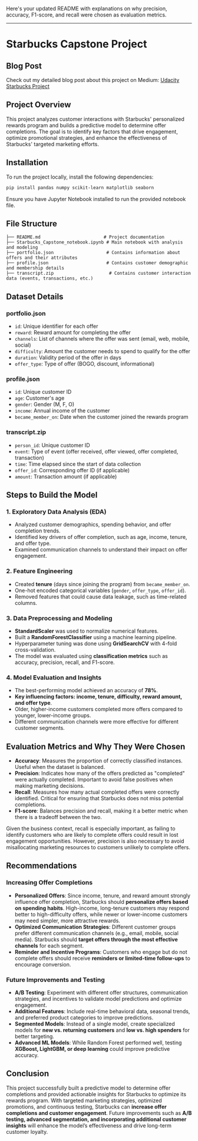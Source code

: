 Here's your updated README with explanations on why precision, accuracy, F1-score, and recall were chosen as evaluation metrics.  

---

# Starbucks Capstone Project  

## Blog Post  

Check out my detailed blog post about this project on Medium: [Udacity Starbucks Project](https://medium.com/@tshepisomokoena20/udacity-starbucks-project-7f955aabf1d6)  

## Project Overview  

This project analyzes customer interactions with Starbucks' personalized rewards program and builds a predictive model to determine offer completions. The goal is to identify key factors that drive engagement, optimize promotional strategies, and enhance the effectiveness of Starbucks' targeted marketing efforts.  

## Installation  

To run the project locally, install the following dependencies:  

```bash
pip install pandas numpy scikit-learn matplotlib seaborn
```  

Ensure you have Jupyter Notebook installed to run the provided notebook file.  

## File Structure  

```
├── README.md                        # Project documentation  
├── Starbucks_Capstone_notebook.ipynb # Main notebook with analysis and modeling  
├── portfolio.json                    # Contains information about offers and their attributes  
├── profile.json                      # Contains customer demographic and membership details  
├── transcript.zip                     # Contains customer interaction data (events, transactions, etc.)  
```  

## Dataset Details  

### **portfolio.json**  

- `id`: Unique identifier for each offer  
- `reward`: Reward amount for completing the offer  
- `channels`: List of channels where the offer was sent (email, web, mobile, social)  
- `difficulty`: Amount the customer needs to spend to qualify for the offer  
- `duration`: Validity period of the offer in days  
- `offer_type`: Type of offer (BOGO, discount, informational)  

### **profile.json**  

- `id`: Unique customer ID  
- `age`: Customer's age  
- `gender`: Gender (M, F, O)  
- `income`: Annual income of the customer  
- `became_member_on`: Date when the customer joined the rewards program  

### **transcript.zip**  

- `person_id`: Unique customer ID  
- `event`: Type of event (offer received, offer viewed, offer completed, transaction)  
- `time`: Time elapsed since the start of data collection  
- `offer_id`: Corresponding offer ID (if applicable)  
- `amount`: Transaction amount (if applicable)  

## Steps to Build the Model  

### 1. **Exploratory Data Analysis (EDA)**  

- Analyzed customer demographics, spending behavior, and offer completion trends.  
- Identified key drivers of offer completion, such as age, income, tenure, and offer type.  
- Examined communication channels to understand their impact on offer engagement.  

### 2. **Feature Engineering**  

- Created **tenure** (days since joining the program) from `became_member_on`.  
- One-hot encoded categorical variables (`gender`, `offer_type`, `offer_id`).  
- Removed features that could cause data leakage, such as time-related columns.  

### 3. **Data Preprocessing and Modeling**  

- **StandardScaler** was used to normalize numerical features.  
- Built a **RandomForestClassifier** using a machine learning pipeline.  
- Hyperparameter tuning was done using **GridSearchCV** with 4-fold cross-validation.  
- The model was evaluated using **classification metrics** such as accuracy, precision, recall, and F1-score.  

### 4. **Model Evaluation and Insights**  

- The best-performing model achieved an accuracy of **78%**.  
- **Key influencing factors:** **income, tenure, difficulty, reward amount, and offer type**.  
- Older, higher-income customers completed more offers compared to younger, lower-income groups.  
- Different communication channels were more effective for different customer segments.  

## **Evaluation Metrics and Why They Were Chosen**  

- **Accuracy**: Measures the proportion of correctly classified instances. Useful when the dataset is balanced.  
- **Precision**: Indicates how many of the offers predicted as "completed" were actually completed. Important to avoid false positives when making marketing decisions.  
- **Recall**: Measures how many actual completed offers were correctly identified. Critical for ensuring that Starbucks does not miss potential completions.  
- **F1-score**: Balances precision and recall, making it a better metric when there is a tradeoff between the two.  

Given the business context, recall is especially important, as failing to identify customers who are likely to complete offers could result in lost engagement opportunities. However, precision is also necessary to avoid misallocating marketing resources to customers unlikely to complete offers.  

## Recommendations  

### **Increasing Offer Completions**  

- **Personalized Offers**: Since income, tenure, and reward amount strongly influence offer completion, Starbucks should **personalize offers based on spending habits**. High-income, long-tenure customers may respond better to high-difficulty offers, while newer or lower-income customers may need simpler, more attractive rewards.  
- **Optimized Communication Strategies**: Different customer groups prefer different communication channels (e.g., email, mobile, social media). Starbucks should **target offers through the most effective channels** for each segment.  
- **Reminder and Incentive Programs**: Customers who engage but do not complete offers should receive **reminders or limited-time follow-ups** to encourage conversion.  

### **Future Improvements and Testing**  

- **A/B Testing**: Experiment with different offer structures, communication strategies, and incentives to validate model predictions and optimize engagement.  
- **Additional Features**: Include real-time behavioral data, seasonal trends, and preferred product categories to improve predictions.  
- **Segmented Models**: Instead of a single model, create specialized models for **new vs. returning customers** and **low vs. high spenders** for better targeting.  
- **Advanced ML Models**: While Random Forest performed well, testing **XGBoost, LightGBM, or deep learning** could improve predictive accuracy.  

## Conclusion  

This project successfully built a predictive model to determine offer completions and provided actionable insights for Starbucks to optimize its rewards program. With targeted marketing strategies, optimized promotions, and continuous testing, Starbucks can **increase offer completions and customer engagement**. Future improvements such as **A/B testing, advanced segmentation, and incorporating additional customer insights** will enhance the model’s effectiveness and drive long-term customer loyalty.
